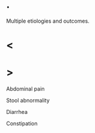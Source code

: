 # .

Multiple etiologies and outcomes.

# <

# >

Abdominal pain

Stool abnormality

Diarrhea

Constipation
